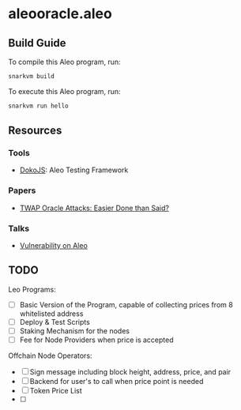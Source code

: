 # aleooracle.aleo

## Build Guide

To compile this Aleo program, run:
```bash
snarkvm build
```

To execute this Aleo program, run:
```bash
snarkvm run hello
```

## Resources
### Tools
- [DokoJS](https://github.com/venture23-aleo/doko-js): Aleo Testing Framework

### Papers
- [TWAP Oracle Attacks: Easier Done than Said?](https://eprint.iacr.org/2022/445.pdf)

### Talks
- [Vulnerability on Aleo](https://youtu.be/QRf4Hfxxht4?si=fENm-W7KtCTJaoYd&t=633)

## TODO

Leo Programs:
- [ ] Basic Version of the Program, capable of collecting prices from 8 whitelisted address
- [ ] Deploy & Test Scripts
- [ ] Staking Mechanism for the nodes
- [ ] Fee for Node Providers when price is accepted

Offchain Node Operators:
- [ ] Sign message including block height, address, price, and pair
- [ ] Backend for user's to call when price point is needed
- [ ] Token Price List
- [ ] 